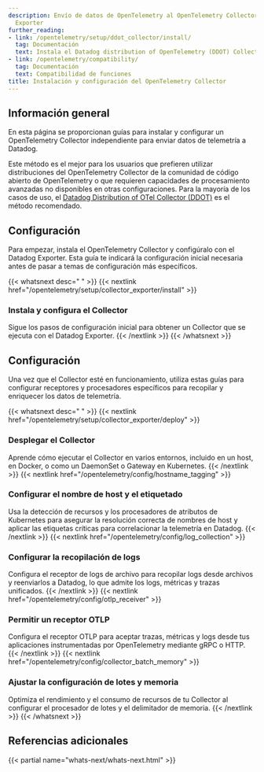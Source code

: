 ```yaml
---
description: Envío de datos de OpenTelemetry al OpenTelemetry Collector y el Datadog
  Exporter
further_reading:
- link: /opentelemetry/setup/ddot_collector/install/
  tag: Documentación
  text: Instala el Datadog distribution of OpenTelemetry (DDOT) Collector (Recomendado)
- link: /opentelemetry/compatibility/
  tag: Documentación
  text: Compatibilidad de funciones
title: Instalación y configuración del OpenTelemetry Collector
---
```


## Información general

En esta página se proporcionan guías para instalar y configurar un OpenTelemetry Collector independiente para enviar datos de telemetría a Datadog.

Este método es el mejor para los usuarios que prefieren utilizar distribuciones del OpenTelemetry Collector de la comunidad de código abierto de OpenTelemetry o que requieren capacidades de procesamiento avanzadas no disponibles en otras configuraciones. Para la mayoría de los casos de uso, el [Datadog Distribution of OTel Collector (DDOT)][1] es el método recomendado.

## Configuración

Para empezar, instala el OpenTelemetry Collector y configúralo con el Datadog Exporter. Esta guía te indicará la configuración inicial necesaria antes de pasar a temas de configuración más específicos.

{{< whatsnext desc=" " >}}
    {{< nextlink href="/opentelemetry/setup/collector_exporter/install" >}}
    <h3>Instala y configura el Collector</h3>
    Sigue los pasos de configuración inicial para obtener un Collector que se ejecuta con el Datadog Exporter.
    {{< /nextlink >}}
{{< /whatsnext >}}

## Configuración

Una vez que el Collector esté en funcionamiento, utiliza estas guías para configurar receptores y procesadores específicos para recopilar y enriquecer los datos de telemetría.

{{< whatsnext desc=" " >}}
    {{< nextlink href="/opentelemetry/setup/collector_exporter/deploy" >}}
    <h3>Desplegar el Collector</h3>
    Aprende cómo ejecutar el Collector en varios entornos, incluido en un host, en Docker, o como un DaemonSet o Gateway en Kubernetes.
    {{< /nextlink >}}
    {{< nextlink href="/opentelemetry/config/hostname_tagging" >}}
    <h3>Configurar el nombre de host y el etiquetado</h3>
    Usa la detección de recursos y los procesadores de atributos de Kubernetes para asegurar la resolución correcta de nombres de host y aplicar las etiquetas críticas para correlacionar la telemetría en Datadog.
    {{< /nextlink >}}
    {{< nextlink href="/opentelemetry/config/log_collection" >}}
    <h3>Configurar la recopilación de logs</h3>
    Configura el receptor de logs de archivo para recopilar logs desde archivos y reenviarlos a Datadog, lo que admite los logs, métricas y trazas unificados.
    {{< /nextlink >}}
    {{< nextlink href="/opentelemetry/config/otlp_receiver" >}}
    <h3>Permitir un receptor OTLP</h3>
    Configura el receptor OTLP para aceptar trazas, métricas y logs desde tus aplicaciones instrumentadas por OpenTelemetry mediante gRPC o HTTP.
    {{< /nextlink >}}
    {{< nextlink href="/opentelemetry/config/collector_batch_memory" >}}
    <h3>Ajustar la configuración de lotes y memoria</h3>
    Optimiza el rendimiento y el consumo de recursos de tu Collector al configurar el procesador de lotes y el delimitador de memoria.
    {{< /nextlink >}}
{{< /whatsnext >}}

## Referencias adicionales

{{< partial name="whats-next/whats-next.html" >}}

[1]: /es/opentelemetry/setup/ddot_collector/install/